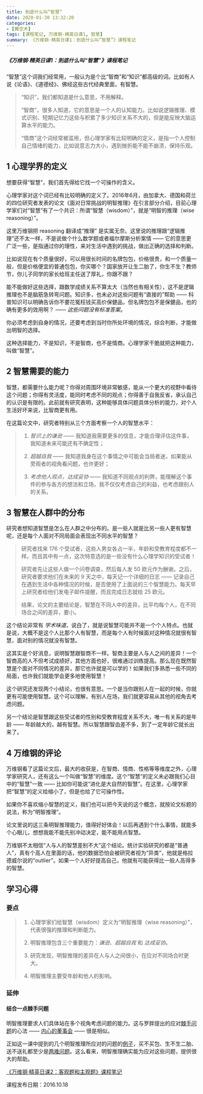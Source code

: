 ```yaml
---
title: 到底什么叫“智慧”
date: 2020-01-30 13:32:20
categories:
- [舞空术]
tags: [课程笔记, 万维钢·精英日课1, 智慧]
summary: 《万维钢·精英日课1：到底什么叫“智慧”》课程笔记
---
```


##### 《万维钢·精英日课1：到底什么叫“智慧”》课程笔记

“智慧”这个词我们经常用，一般认为是个比“智商”和“知识”都高级的词。比如有人说《论语》、《道德经》、佛经这些古代经典里面，有智慧。

> “知识”，我们都知道是什么意思，不用解释。
>
> “智商”，很多人知道，它的意思是一个人的认知能力。比如说逻辑推理、模式识别、短期记忆力这些与积累了多少知识关系不大的，但是能反映大脑运算水平的能力。
>
> “情商”这个词经常被滥用，但心理学家有比较明确的定义，是指一个人控制自己情绪的能力，比如说意志力大小，遇到挫折能不能不崩溃，保持乐观。


<div class="anchor" id="xin-li-xue-jie-de-ding-yi"></div>

## 1 心理学界的定义

想要获得“智慧”，我们首先得给它找一个可操作的含义。

心理学家对这个词已经有比较明确的定义了。2016年6月，由加拿大、德国和荷兰的四位研究者发表的论文《面对日常挑战的明智推理》在引言部分介绍，目前心理学家们对“智慧”有了一个共识：所谓“智慧（wisdom）”，就是“明智的推理（wise reasoning）”。

这里万维钢把 reasoning 翻译成“推理” 是实属无奈。这里说的推理跟“逻辑推理”还不太一样，不是说做个什么数学题或者福尔摩斯分析案情 —— 它的意思更广泛一些，是指通过你的理性，来对生活中遇到的挑战，做出正确的选择和判断。

比如说现在有个质量很好，可以用很长时间的名牌包包，价格很贵，和一个质量一般，但是价格便宜的普通包包，你买哪个？国家放开让生二胎了，你生不生？教师节，你儿子同学的家长给班主任送了厚礼，你跟不跟？

能不能做好这些选择，跟数学成绩关系不算太大（当然也有相关性），这不是逻辑推理也不是脑筋急转弯问题。知识多，也未必对这些问题有“直接的”帮助 —— 科普知识可以明确告诉你不要花冤枉钱买高价保健品，但名牌包包不是保健品，也的确有更多的效用啊？ —— *这些问题没有标准答案*。

你必须考虑到自身的情况，还要考虑到当时你所处环境的情况，综合判断，才能做出明智的选择。

这种选择能力，不是知识，不是智商，也不是情商。心理学家干脆就把这种能力，叫做“智慧”。


<div class="anchor" id="zhi-hui-xu-yao-de-neng-li"></div>

## 2 智慧需要的能力

智慧，都需要什么能力呢？你得对周围环境非常敏感，能从一个更大的视野中看待这个问题；你得有灵活度，能同时考虑不同的观点；你得善于自我反省，承认自己的认识是有限的。此前就有研究表明，这种能够具体问题具体分析的能力，对个人生活好坏来说，比智商更有用。

在这篇论文中，研究者特别从三个方面考察一个人的智慧水平：

> 1. *智识上的谦逊* —— 我知道我需要更多的信息，才能合理评估这件事，我知道未来可能还有不确定性；
>
> 2. *超越自我* —— 我知道我身在这个事情之中可能会当局者迷，如果能从旁观者的视角看问题，也许更好；
>
> 3. *考虑他人观点，达成妥协* —— 我知道不同观点的利弊，能理解这个事件的参与各方的想法和立场，我不仅仅考虑自己的利益，也考虑跟别人的关系。


<div class="anchor" id="zhi-hui-zai-ren-qun-zhong-de-fen-bu"></div>

## 3 智慧在人群中的分布

研究者想知道智慧是怎么在人群之中分布的。是一些人就是比另一些人更有智慧呢，还是每个人面对不同局面会表现出不同水平的智慧？

> 研究者找来 176 个受试者，这些人男女各占一半，年龄和受教育程度都不一样。而且其中有一点，这次特意选的是一些没有什么心理学知识的受试者！
>
> 研究者先让这些人做一个问卷调查，然后每人发 50 欧元作为酬谢。之后，研究者要求他们在未来的 9 天之中，每天记一个详细的日志 —— 记录自己在遇到生活中各种情况的时候，是否使用了上面说的三个智慧能力。每天早上研究者给他们发电子邮件提醒，而且完成日志就给 25 欧元。
>
> 结果，论文的主要结论是，智慧在不同人中的差异，比平均每个人，在不同场合之间的差异，要小。

这个结论非常有 *学术味道*，说白了，就是说智慧可能并不是一个个人特点。也就是说，大概不是这个人比那个人有智慧，而是每个人有时候面对这种情况就很有智慧，面对别的情况就没有智慧。

这其实是个好消息，说明智慧跟智商不一样。智商主要是人与人之间的差异！一个智商高的人不但考试成绩好，其他方面也好，很难通过训练提高。那么现在既然智慧是个面对不同情况的差异，那它也许就是可以学的！如果我们多熟悉一些不同的局面，也许我们就能学会更多地使用智慧！

这个研究还发现两个小结论，也很有意思。一个是当你跟别人在一起的时候，你就更有可能使用智慧。这个可以理解，有别人在场，我们就更容易从其他的视角去考虑问题。

另一个结论是智慧跟这些受试者的性别和受教育程度关系不大，唯一有关系的是年龄 —— 年龄越大的，越有智慧。所以智慧跟智齿差不多，到了一定年龄它就长出来了。


<div class="anchor" id="wan-wei-gang-de-ping-lun"></div>

## 4 万维钢的评论

万维钢看了这篇论文后，最大的收获是，在智商、情商、性格等等维度之外，心理学家研究人，还有这么一个叫做“智慧”的维度。这个“智慧”的定义未必跟我们心目中的“智慧”一致 —— 比如你可能说“进化是大自然的智慧”。在这里，心理学家把“智慧”的定义给缩小了，但是也给了它可操作性。

如果你不喜欢缩小智慧的定义，我们也可以把今天说的这个概念，就按论文标题的说法，称为“明智推理”。

论文里说的这三条明智推理能力，值得好好体会！以后再遇到个什么事情，就能多个心眼儿，想想我能不能先别冲动决定，能不能用点智慧。

万维钢不太相信“人与人的智慧差别不大”这个结论。统计实验研究的都是“普通人”，真有个高人在里面的话，他的数据恐怕会被研究者视为“异类”，他就是格拉德威尔说的“outlier”。如果一个人好好提高自己，他就有可能获得比一般人高得多的智慧。

## 学习心得

### 要点

> 1. 心理学家们给智慧（wisdom）定义为“明智推理（wise reasoning）”，代表很强的推理和判断能力。
>
> 2. 明智推理包含三个重要能力：*谦逊*、*超越自我* 和 *达成妥协*。
>
> 3. 研究发现，明智推理的差异在人与人之间很小，在应对不同场合时更大。
>
> 4. 明智推理主要受年龄和他人的影响。

### 延伸

#### 结合一点棘手问题

明智推理要求人们具体站在多个视角考虑问题的能力。这与罗胖提出的应对[棘手问题](/online-course-notes/wan-wei-gang-jing-ying-ri-ke/season-3/20190523_dan-chun-wen-ti-liang-nan-wen-ti-he-ji-shou-wen-ti/#ji-shou-wen-ti)的心法 —— [内心的董事会](/online-course-notes/luo-ji-si-wei/season-7/20190528_zen-me-chu-li-ji-shou-wen-ti/) —— 很是相似。

正如这一课中提到的几个明智推理所应对的问题的[例子](#xin-li-xue-jie-de-ding-yi)，买不买包、生不生二胎、送不送礼都至少是[两难问题](/online-course-notes/wan-wei-gang-jing-ying-ri-ke/season-3/20190523_dan-chun-wen-ti-liang-nan-wen-ti-he-ji-shou-wen-ti/#liang-nan-wen-ti)。这么看来，明智推理确实能为应对这些问题，提供很大的帮助。


[《万维钢·精英日课2：客观题和主观题》课程笔记](/online-course-notes/wan-wei-gang-jing-ying-ri-ke/season-2/20180201_ke-guan-ti-he-zhu-guan-ti/)

课程发布日期：2016.10.18
